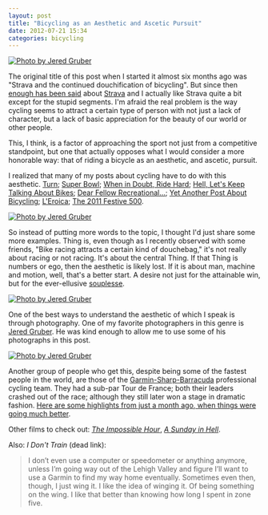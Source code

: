```yaml
---
layout: post
title: "Bicycling as an Aesthetic and Ascetic Pursuit"
date: 2012-07-21 15:34
categories: bicycling
---
```


[![Photo by Jered Gruber](http://farm8.staticflickr.com/7228/7302666568_cf537411be_z.jpg)](http://www.flickr.com/photos/smashred/7302666568/in/faves-dealingwith/)

The original title of this post when I started it almost six months ago was "Strava and the continued douchification of bicycling". But since then [enough has been said](http://allthingsd.com/20120619/gps-app-strava-sued-over-cyclists-death/?refcat=news) about [Strava](http://strava.com) and I actually like Strava quite a bit except for the stupid segments. I'm afraid the real problem is the way cycling seems to attract a certain type of person with not just a lack of character, but a lack of basic appreciation for the beauty of our world or other people.

This, I think, is a factor of approaching the sport not just from a competitive standpoint, but one that actually opposes what I would consider a more honorable way: that of riding a bicycle as an aesthetic, and ascetic, pursuit.

I realized that many of my posts about cycling have to do with this aesthetic. [Turn]({{site.url}}/2011/01/09/corner/); [Super Bowl]({{site.url}}/2011/02/07/super-bowl/); [When in Doubt, Ride Hard]({{site.url}}/2011/02/20/ride/); [Hell, Let's Keep Talking About Bikes]({{site.url}}/2011/03/07/bikes/); [Dear Fellow Recreational...]({{site.url}}/2011/07/16/dear-fellow-recreationalists/); [Yet Another Post About Bicycling]({{site.url}}/2011/05/26/yapab/); [L'Eroica]({{site.url}}/2011/09/27/leroica/); [The 2011 Festive 500]({{site.url}}/2012/01/01/rapha/).

[![Photo by Jered Gruber](http://farm9.staticflickr.com/8014/7433130290_0a65f374f9_o.jpg)](http://www.flickr.com/photos/smashred/7433130290/in/faves-dealingwith/)

So instead of putting more words to the topic, I thought I'd just share some more examples. Thing is, even though as I recently observed with some friends, "Bike racing attracts a certain kind of douchebag," it's not really about racing or not racing. It's about the central Thing. If that Thing is numbers or ego, then the aesthetic is likely lost. If it is about man, machine and motion, well, that's a better start. A desire not just for the attainable win, but for the ever-ellusive [souplesse](https://www.les-stables.com/french-terms-in-cycling "riding with good style, pedalling a high cadence giving impression of making it look easy").

[![Photo by Jered Gruber](http://farm9.staticflickr.com/8024/7482309840_0be02f2560_o.jpg)](http://www.flickr.com/photos/smashred/7482309840/in/faves-dealingwith/)

One of the best ways to understand the aesthetic of which I speak is through photography. One of my favorite photographers in this genre is [Jered Gruber](http://www.flickr.com/photos/smashred/). He was kind enough to allow me to use some of his photographs in this post.

[![Photo by Jered Gruber](http://farm9.staticflickr.com/8146/7307320178_605f843cb4_z.jpg)](http://www.flickr.com/photos/smashred/7307320178/in/photostream)

Another group of people who get this, despite being some of the fastest people in the world, are those of the [Garmin-Sharp-Barracuda](https://en.wikipedia.org/wiki/2012_Garmin%E2%80%93Sharp_season) professional cycling team. They had a sub-par Tour de France; both their leaders crashed out of the race; although they still later won a stage in dramatic fashion. [Here are some highlights from just a month ago, when things were going much better](https://www.youtube.com/watch?v=E7LvOvo1G5E).

Other films to check out: _[The Impossible Hour](https://en.wikipedia.org/wiki/Ole_Ritter#Films)_, _[A Sunday in Hell](https://en.wikipedia.org/wiki/A_Sunday_in_Hell)_.

Also: _I Don't Train_ (dead link):

> I don’t even use a computer or speedometer or anything anymore, unless I’m going way out of the Lehigh Valley and figure I’ll want to use a Garmin to find my way home eventually. Sometimes even then, though, I just wing it. I like the idea of winging it. Of being something on the wing. I like that better than knowing how long I spent in zone five.
